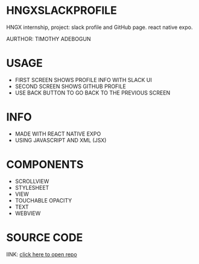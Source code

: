 # HNGXSLACKPROFILE
HNGX internship, project: slack profile and GitHub page. react native expo.

AURTHOR: TIMOTHY ADEBOGUN

# USAGE
- FIRST SCREEN SHOWS PROFILE INFO WITH SLACK UI
- SECOND SCREEN SHOWS GITHUB PROFILE
- USE BACK BUTTON TO GO BACK TO THE PREVIOUS SCREEN

# INFO
 * MADE WITH REACT NATIVE EXPO
 * USING JAVASCRIPT AND XML (JSX)

# COMPONENTS
- SCROLLVIEW
- STYLESHEET
- VIEW
- TOUCHABLE OPACITY
- TEXT
- WEBVIEW
  
# SOURCE CODE
lINK: <a href="https://github.com/Timcodes117/HNGXSLACKPROFILE">click here to open repo</a>

